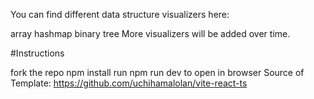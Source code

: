 You can find different data structure visualizers here:

array
hashmap
binary tree
More visualizers will be added over time.

#Instructions

fork the repo
npm install
run npm run dev to open in browser
Source of Template: https://github.com/uchihamalolan/vite-react-ts
